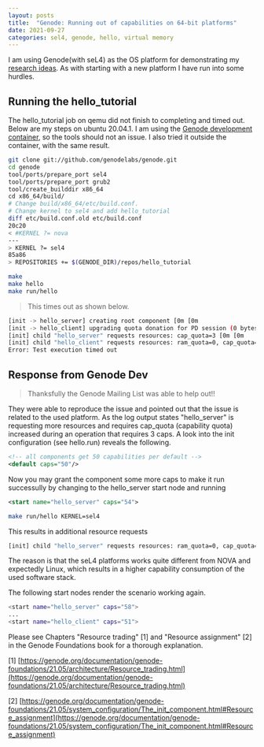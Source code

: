 ```yaml
---
layout: posts
title:  "Genode: Running out of capabilities on 64-bit platforms"
date: 2021-09-27
categories: sel4, genode, hello, virtual memory
---
```


I am using Genode(with seL4) as the OS platform for demonstrating my [research ideas](http://sid-agrawal.ca). As with starting with a new platform I have run into some hurdles.

## Running the hello_tutorial

The hello_tutorial job on qemu did not finish to completing and timed out. Below are my steps on ubuntu 20.04.1. I am using the [Genode development container](https://genodians.org/skalk/2020-09-29-docker-devel), so the tools should not an issue. I also tried it outside the container, with the same result.

```bash
git clone git://github.com/genodelabs/genode.git 
cd genode
tool/ports/prepare_port sel4
tool/ports/prepare_port grub2
tool/create_builddir x86_64
cd x86_64/build/
# Change build/x86_64/etc/build.conf. 
# Change kernel to sel4 and add hello_tutorial
diff etc/build.conf.old etc/build.conf
20c20
< #KERNEL ?= nova
---
> KERNEL ?= sel4
85a86
> REPOSITORIES += $(GENODE_DIR)/repos/hello_tutorial

make
make hello
make run/hello 
```

> This times out as shown below.
> 

```bash
[init -> hello_server] creating root component [0m [0m
[init -> hello_client] upgrading quota donation for PD session (0 bytes, 4 caps) [0m [0m
[init] child "hello_server" requests resources: cap_quota=3 [0m [0m
[init] child "hello_client" requests resources: ram_quota=0, cap_quota=4 [0m [0m
Error: Test execution timed out
```

## Response from Genode Dev

> Thanksfully the Genode Mailing List was able to help out!!
> 

They were able to reproduce the issue and pointed out that the issue is related to the used platform. As the log output states "hello_server" is requesting more resources and requires cap_quota (capability quota) increased during an operation that requires 3 caps. A look into the init configuration (see hello.run) reveals the following.

```xml
<!-- all components get 50 capabilities per default -->
<default caps="50"/>
```

Now you may grant the component some more caps to make it run successully by changing to the hello_server start node and running

```xml
<start name="hello_server" caps="54">
```

```bash
make run/hello KERNEL=sel4
```

This results in additional resource requests

```bash
[init] child "hello_server" requests resources: ram_quota=0, cap_quota=4
```

The reason is that the seL4 platforms works quite different from NOVA and expectedly Linux, which results in a higher capability consumption of the used software stack.

The following start nodes render the scenario working again.

```bash
<start name="hello_server" caps="58">
...
<start name="hello_client" caps="51">
```

Please see Chapters "Resource trading" [1] and "Resource assignment" [2] in the Genode Foundations book for a thorough explanation.

[1] [https://genode.org/documentation/genode-foundations/21.05/architecture/Resource_trading.html](https://genode.org/documentation/genode-foundations/21.05/architecture/Resource_trading.html)

[2] [https://genode.org/documentation/genode-foundations/21.05/system_configuration/The_init_component.html#Resource_assignment](https://genode.org/documentation/genode-foundations/21.05/system_configuration/The_init_component.html#Resource_assignment)